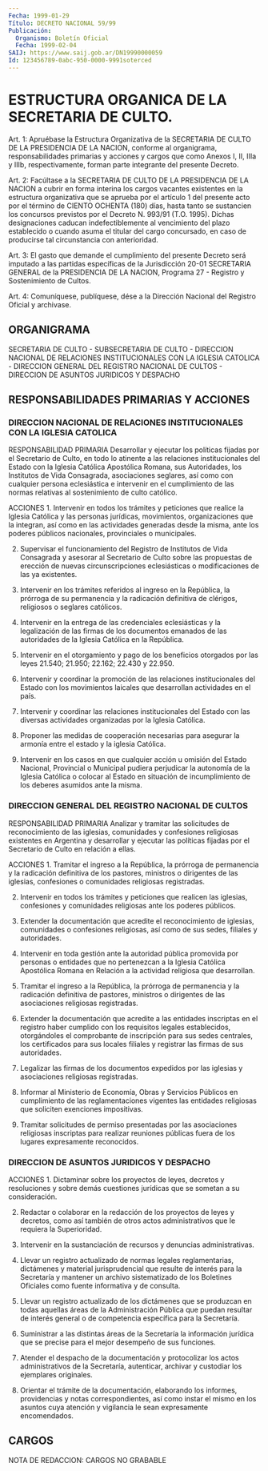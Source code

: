 ```yaml
---
Fecha: 1999-01-29
Título: DECRETO NACIONAL 59/99
Publicación:
  Organismo: Boletín Oficial
  Fecha: 1999-02-04
SAIJ: https://www.saij.gob.ar/DN19990000059
Id: 123456789-0abc-950-0000-9991soterced
---
```

# ESTRUCTURA ORGANICA DE LA SECRETARIA DE CULTO.

<a id="1"></a>
Art. 1: Apruébase la Estructura Organizativa de la SECRETARIA DE CULTO DE LA PRESIDENCIA DE LA NACION, conforme al organigrama, responsabilidades primarias y acciones y cargos que como Anexos I, II, IIIa y IIIb, respectivamente, forman parte integrante del presente Decreto.

<a id="2"></a>
Art. 2: Facúltase a la SECRETARIA DE CULTO DE LA PRESIDENCIA DE LA NACION a cubrir en forma interina los cargos vacantes existentes en la estructura organizativa que se aprueba por el artículo 1 del presente acto por el término de CIENTO OCHENTA (180) días, hasta tanto se sustancien los concursos previstos por el Decreto N. 993/91 (T.O. 1995). Dichas designaciones caducan indefectiblemente al vencimiento del plazo establecido o cuando asuma el titular del cargo concursado, en caso de producirse tal circunstancia con anterioridad.

<a id="3"></a>
Art. 3: El gasto que demande el cumplimiento del presente Decreto será imputado a las partidas específicas de la Jurisdicción 20-01 SECRETARIA GENERAL de la PRESIDENCIA DE LA NACION, Programa 27 - Registro y Sostenimiento de Cultos.

<a id="4"></a>
Art. 4: Comuníquese, publíquese, dése a la Dirección Nacional del Registro Oficial y archivase.

## ORGANIGRAMA

<a id="1"></a>
SECRETARIA DE CULTO - SUBSECRETARIA DE CULTO   - DIRECCION NACIONAL DE RELACIONES INSTITUCIONALES     CON LA IGLESIA CATOLICA   - DIRECCION GENERAL DEL REGISTRO NACIONAL DE CULTOS   - DIRECCION DE ASUNTOS JURIDICOS Y DESPACHO

## RESPONSABILIDADES PRIMARIAS Y ACCIONES

### DIRECCION NACIONAL DE RELACIONES INSTITUCIONALES CON LA IGLESIA CATOLICA

<a id="1"></a>
RESPONSABILIDAD PRIMARIA Desarrollar y ejecutar los políticas fijadas por el Secretario de Culto, en todo lo atinente a las relaciones institucionales del Estado con la Iglesia Católica Apostólica Romana, sus Autoridades, los Institutos de Vida Consagrada, asociaciones seglares, así como con cualquier persona eclesiástica e intervenir en el cumplimiento de las normas relativas al sostenimiento de culto católico.

ACCIONES 1. Intervenir en todos los trámites y peticiones que realice la Iglesia Católica y las personas jurídicas, movimientos, organizaciones que la integran, así como en las actividades generadas desde la misma, ante los poderes públicos nacionales, provinciales o municipales.

2. Supervisar el funcionamiento del Registro de Institutos de Vida Consagrada y asesorar al Secretario de Culto sobre las propuestas de erección de nuevas circunscripciones eclesiásticas o modificaciones de las ya existentes.

3. Intervenir en los trámites referidos al ingreso en la República, la prórroga de su permanencia y la radicación definitiva de clérigos, religiosos o seglares católicos.

4. Intervenir en la entrega de las credenciales eclesiásticas y la legalización de las firmas de los documentos emanados de las autoridades de la Iglesia Católica en la República.

5. Intervenir en el otorgamiento y pago de los beneficios otorgados por las leyes 21.540; 21.950; 22.162; 22.430 y 22.950.

6. Intervenir y coordinar la promoción de las relaciones institucionales del Estado con los movimientos laicales que desarrollan actividades en el país.

7. Intervenir y coordinar las relaciones institucionales del Estado con las diversas actividades organizadas por la Iglesia Católica.

8. Proponer las medidas de cooperación necesarias para asegurar la armonía entre el estado y la iglesia Católica.

9. Intervenir en los casos en que cualquier acción u omisión del Estado Nacional, Provincial o Municipal pudiera perjudicar la autonomía de la Iglesia Católica o colocar al Estado en situación de incumplimiento de los deberes asumidos ante la misma.

### DIRECCION GENERAL DEL REGISTRO NACIONAL DE CULTOS

<a id="2"></a>
RESPONSABILIDAD PRIMARIA Analizar y tramitar las solicitudes de reconocimiento de las iglesias, comunidades y confesiones religiosas existentes en Argentina y desarrollar y ejecutar las políticas fijadas por el Secretario de Culto en relación a ellas.

ACCIONES 1. Tramitar el ingreso a la República, la prórroga de permanencia y la radicación definitiva de los pastores, ministros o dirigentes de las iglesias, confesiones o comunidades religiosas registradas.

2. Intervenir en todos los trámites y peticiones que realicen las iglesias, confesiones y comunidades religiosas ante los poderes públicos.

3. Extender la documentación que acredite el reconocimiento de iglesias, comunidades o confesiones religiosas, así como de sus sedes, filiales y autoridades.

4. Intervenir en toda gestión ante la autoridad pública promovida por personas o entidades que no pertenezcan a la Iglesia Católica Apostólica Romana en Relación a la actividad religiosa que desarrollan.

5. Tramitar el ingreso a la República, la prórroga de permanencia y la radicación definitiva de pastores, ministros o dirigentes de las asociaciones religiosas registradas.

6. Extender la documentación que acredite a las entidades inscriptas en el registro haber cumplido con los requisitos legales establecidos, otorgándoles el comprobante de inscripción para sus sedes centrales, los certificados para sus locales filiales y registrar las firmas de sus autoridades.

7. Legalizar las firmas de los documentos expedidos por las iglesias y asociaciones religiosas registradas.

8. Informar al Ministerio de Economía, Obras y Servicios Públicos en cumplimiento de las reglamentaciones vigentes las entidades religiosas que soliciten exenciones impositivas.

9. Tramitar solicitudes de permiso presentadas por las asociaciones religiosas inscriptas para realizar reuniones públicas fuera de los lugares expresamente reconocidos.

### DIRECCION DE ASUNTOS JURIDICOS Y DESPACHO

<a id="3"></a>
ACCIONES 1. Dictaminar sobre los proyectos de leyes, decretos y resoluciones y sobre demás cuestiones jurídicas que se sometan a su consideración.

2. Redactar o colaborar en la redacción de los proyectos de leyes y decretos, como así también de otros actos administrativos que le requiera la Superioridad.

3. Intervenir en la sustanciación de recursos y denuncias administrativas.

4. Llevar un registro actualizado de normas legales reglamentarias, dictámenes y material jurisprudencial que resulte de interés para la Secretaría y mantener un archivo sistematizado de los Boletines Oficiales como fuente informativa y de consulta.

5. Llevar un registro actualizado de los dictámenes que se produzcan en todas aquellas áreas de la Administración Pública que puedan resultar de interés general o de competencia específica para la Secretaría.

6. Suministrar a las distintas áreas de la Secretaría la información jurídica que se precise para el mejor desempeño de sus funciones.

7. Atender el despacho de la documentación y protocolizar los actos administrativos de la Secretaría, autenticar, archivar y custodiar los ejemplares originales.

8. Orientar el trámite de la documentación, elaborando los informes, providencias y notas correspondientes, así como instar el mismo en los asuntos cuya atención y vigilancia le sean expresamente encomendados.

## CARGOS

<a id="1"></a>
NOTA DE REDACCION: CARGOS NO GRABABLE